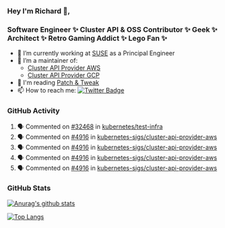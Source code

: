 ### Hey I'm Richard 👋, 

<h3 align="left">Software Engineer ✨ Cluster API & OSS Contributor ✨ Geek ✨ Architect ✨ Retro Gaming Addict ✨ Lego Fan ✨</h3>

- 🔭 I’m currently working at [SUSE](https://www.suse.com/) as a Principal Engineer
- 👯 I’m a maintainer of:
  -  [Cluster API Provider AWS](https://github.com/kubernetes-sigs/cluster-api-provider-aws)
  -  [Cluster API Provider GCP](https://github.com/kubernetes-sigs/cluster-api-provider-gcp)
- 💬 I'm reading [Patch & Tweak](https://bjooks.com/products/patch-tweak-exploring-modular-synthesis)
- 📫 How to reach me: [![Twitter Badge](https://img.shields.io/badge/-@fruit_case-00acee?style=flat&logo=Twitter&logoColor=white)](https://twitter.com/intent/follow?screen_name=fruit_case "Follow on Twitter")

### GitHub Activity 

<!--START_SECTION:activity-->
1. 🗣 Commented on [#32468](https://github.com/kubernetes/test-infra/pull/32468#issuecomment-2064827967) in [kubernetes/test-infra](https://github.com/kubernetes/test-infra)
2. 🗣 Commented on [#4916](https://github.com/kubernetes-sigs/cluster-api-provider-aws/pull/4916#issuecomment-2064732958) in [kubernetes-sigs/cluster-api-provider-aws](https://github.com/kubernetes-sigs/cluster-api-provider-aws)
3. 🗣 Commented on [#4916](https://github.com/kubernetes-sigs/cluster-api-provider-aws/pull/4916#issuecomment-2064730454) in [kubernetes-sigs/cluster-api-provider-aws](https://github.com/kubernetes-sigs/cluster-api-provider-aws)
4. 🗣 Commented on [#4916](https://github.com/kubernetes-sigs/cluster-api-provider-aws/pull/4916#issuecomment-2064728011) in [kubernetes-sigs/cluster-api-provider-aws](https://github.com/kubernetes-sigs/cluster-api-provider-aws)
5. 🗣 Commented on [#4916](https://github.com/kubernetes-sigs/cluster-api-provider-aws/pull/4916#issuecomment-2064324722) in [kubernetes-sigs/cluster-api-provider-aws](https://github.com/kubernetes-sigs/cluster-api-provider-aws)
<!--END_SECTION:activity-->

### GitHub Stats

[![Anurag's github stats](https://github-readme-stats.vercel.app/api?username=richardcase&count_private=true&show_icons=true)](https://github.com/anuraghazra/github-readme-stats)

[![Top Langs](https://github-readme-stats.vercel.app/api/top-langs/?username=richardcase&hide=html&layout=compact)](https://github.com/anuraghazra/github-readme-stats)
